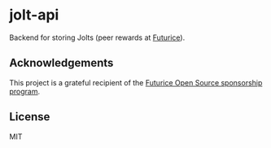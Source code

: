# jolt-api

Backend for storing Jolts (peer rewards at [Futurice](https://futurice.com)).

## Acknowledgements

This project is a grateful recipient of the [Futurice Open Source sponsorship program](http://futurice.com/blog/sponsoring-free-time-open-source-activities).

## License

MIT
